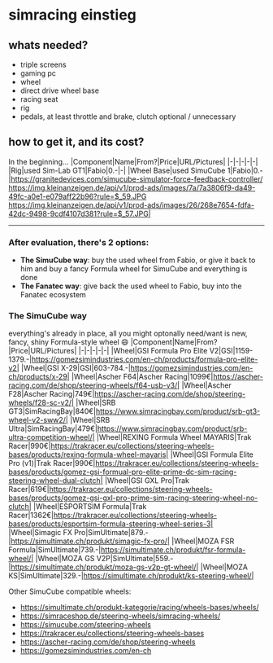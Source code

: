# simracing einstieg

## whats needed?
- triple screens
- gaming pc
- wheel
- direct drive wheel base
- racing seat
- rig
- pedals, at least throttle and brake, clutch optional / unnecessary

## how to get it, and its cost?

In the beginning...
|Component|Name|From?|Price|URL/Pictures|
|-|-|-|-|-|
|Rig|used Sim-Lab GT1|Fabio|0.-|-|
|Wheel Base|used SimuCube 1|Fabio|0.-|https://granitedevices.com/simucube-simulator-force-feedback-controller/ <br/> https://img.kleinanzeigen.de/api/v1/prod-ads/images/7a/7a3806f9-da49-49fc-a0e1-e079aff22b96?rule=$_59.JPG <br/> https://img.kleinanzeigen.de/api/v1/prod-ads/images/26/268e7654-fdfa-42dc-9498-9cdf4107d381?rule=$_57.JPG|

---

### After evaluation, there's 2 options:
- **The SimuCube way**: buy the used wheel from Fabio, or give it back to him and buy a fancy Formula wheel for SimuCube and everything is done
- **The Fanatec way**: give back the used wheel to Fabio, buy into the Fanatec ecosystem

### The SimuCube way
everything's already in place, all you might optonally need/want is new, fancy, shiny Formula-style wheel 😄
|Component|Name|From?|Price|URL/Pictures|
|-|-|-|-|-|
|Wheel|GSI Formula Pro Elite V2|GSI|1159-1379.-|https://gomezsimindustries.com/en-ch/products/formula-pro-elite-v2|
|Wheel|GSI X-29|GSI|603-784.-|https://gomezsimindustries.com/en-ch/products/x-29|
|Wheel|Ascher F64|Ascher Racing|1099€|https://ascher-racing.com/de/shop/steering-wheels/f64-usb-v3/|
|Wheel|Ascher F28|Ascher Racing|749€|https://ascher-racing.com/de/shop/steering-wheels/f28-sc-v2/|
|Wheel|SRB GT3|SimRacingBay|840€|https://www.simracingbay.com/product/srb-gt3-wheel-v2-sww2/|
|Wheel|SRB Ultra|SimRacingBay|479€|https://www.simracingbay.com/product/srb-ultra-competition-wheel/|
|Wheel|REXING Formula Wheel MAYARIS|Trak Racer|990€|https://trakracer.eu/collections/steering-wheels-bases/products/rexing-formula-wheel-mayaris|
|Wheel|GSI Formula Elite Pro (v1)|Trak Racer|990€|https://trakracer.eu/collections/steering-wheels-bases/products/gomez-gsi-formual-pro-elite-prime-dc-sim-racing-steering-wheel-dual-clutch|
|Wheel|GSI GXL Pro|Trak Racer|619€|https://trakracer.eu/collections/steering-wheels-bases/products/gomez-gsi-gxl-pro-prime-sim-racing-steering-wheel-no-clutch|
|Wheel|ESPORTSIM Formula|Trak Racer|1362€|https://trakracer.eu/collections/steering-wheels-bases/products/esportsim-formula-steering-wheel-series-3|
|Wheel|Simagic FX Pro|SimUltimate|879.-|https://simultimate.ch/produkt/simagic-fx-pro/|
|Wheel|MOZA FSR Formula|SimUltimate|739.-|https://simultimate.ch/produkt/fsr-formula-wheel/|
|Wheel|MOZA GS V2P|SimUltimate|559.-|https://simultimate.ch/produkt/moza-gs-v2p-gt-wheel/|
|Wheel|MOZA KS|SimUltimate|329.-|https://simultimate.ch/produkt/ks-steering-wheel/|

Other SimuCube compatible wheels:
- https://simultimate.ch/produkt-kategorie/racing/wheels-bases/wheels/
- https://simraceshop.de/steering-wheels/simracing-wheels/
- https://simucube.com/steering-wheels
- https://trakracer.eu/collections/steering-wheels-bases
- https://ascher-racing.com/de/shop/steering-wheels
- https://gomezsimindustries.com/en-ch
